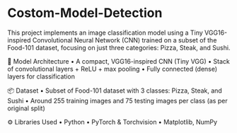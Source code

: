 # Costom-Model-Detection
This project implements an image classification model using a Tiny VGG16-inspired Convolutional Neural Network (CNN) trained on a subset of the Food-101 dataset, focusing on just three categories: Pizza, Steak, and Sushi.

🧠 Model Architecture
	•	A compact, VGG16-inspired CNN (Tiny VGG)
	•	Stack of convolutional layers + ReLU + max pooling
	•	Fully connected (dense) layers for classification


 📦 Dataset
	•	Subset of Food-101 dataset with 3 classes: Pizza, Steak, and Sushi
	•	Around 255 training images and 75 testing images per class (as per original split)

⚙️ Libraries Used
	•	Python
	•	PyTorch & Torchvision
	•	Matplotlib, NumPy

